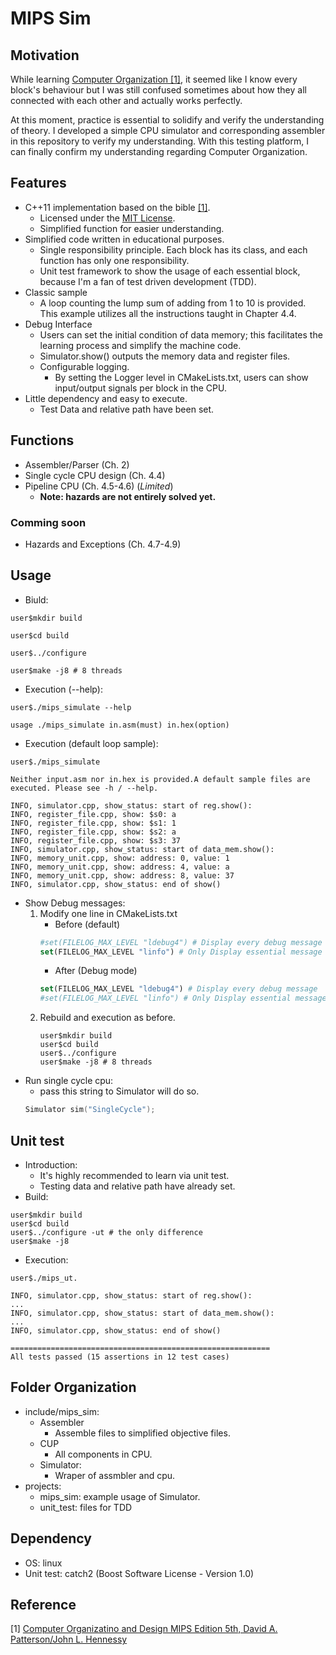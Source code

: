 # MIPS Sim

## Motivation


While learning [Computer Organization [1]](https://www.google.com/books/edition/_/2-izngEACAAJ?sa=X&ved=2ahUKEwiep9asqaL9AhXEiFwKHcKiDeoQre8FegQILRAa), it seemed like I know every block's behaviour but I was still confused sometimes about how they all connected with each other and actually works perfectly.

At this moment, practice is essential to solidify and verify the understanding of theory. I developed a simple CPU simulator and corresponding assembler in this repository to verify my understanding. With this testing platform, I can finally confirm my understanding regarding Computer Organization.

## Features
- C++11 implementation based on the bible [[1]](https://www.google.com/books/edition/_/2-izngEACAAJ?sa=X&ved=2ahUKEwiep9asqaL9AhXEiFwKHcKiDeoQre8FegQILRAa).
    - Licensed under the [MIT License](LICENSE).
    - Simplified function for easier understanding.
- Simplified code written in educational purposes.
    - Single responsibility principle. Each block has its class, and each function has only one responsibility.
    - Unit test framework to show the usage of each essential block, because I'm a fan of test driven development (TDD).
- Classic sample
    - A loop counting the lump sum of adding from 1 to 10 is provided. This example utilizes all the instructions taught in Chapter 4.4.
- Debug Interface
    - Users can set the initial condition of data memory; this facilitates the learning process and simplify the machine code.
    - Simulator.show() outputs the memory data and register files.
    - Configurable logging.
        - By setting the Logger level in CMakeLists.txt, users can show input/output signals per block in the CPU.
- Little dependency and easy to execute.
    - Test Data and relative path have been set.


## Functions
- Assembler/Parser (Ch. 2)
- Single cycle CPU design (Ch. 4.4)
- Pipeline CPU (Ch. 4.5-4.6) (*Limited*)
    - **Note: hazards are not entirely solved yet.**

### Comming soon
- Hazards and Exceptions (Ch. 4.7-4.9)


## Usage
- Biuld:
~~~shell
user$mkdir build

user$cd build

user$../configure

user$make -j8 # 8 threads
~~~
- Execution (--help):
~~~shell
user$./mips_simulate --help

usage ./mips_simulate in.asm(must) in.hex(option)
~~~
- Execution (default loop sample):
~~~shell
user$./mips_simulate

Neither input.asm nor in.hex is provided.A default sample files are executed. Please see -h / --help.

INFO, simulator.cpp, show_status: start of reg.show():
INFO, register_file.cpp, show: $s0: a
INFO, register_file.cpp, show: $s1: 1
INFO, register_file.cpp, show: $s2: a
INFO, register_file.cpp, show: $s3: 37
INFO, simulator.cpp, show_status: start of data_mem.show():
INFO, memory_unit.cpp, show: address: 0, value: 1
INFO, memory_unit.cpp, show: address: 4, value: a
INFO, memory_unit.cpp, show: address: 8, value: 37
INFO, simulator.cpp, show_status: end of show()
~~~
- Show Debug messages:
    1. Modify one line in CMakeLists.txt
        - Before (default)
        ~~~cmake
        #set(FILELOG_MAX_LEVEL "ldebug4") # Display every debug message
        set(FILELOG_MAX_LEVEL "linfo") # Only Display essential message
        ~~~
        - After (Debug mode)
        ~~~cmake
        set(FILELOG_MAX_LEVEL "ldebug4") # Display every debug message
        #set(FILELOG_MAX_LEVEL "linfo") # Only Display essential message
        ~~~
    2. Rebuild and execution as before.
        ~~~shell
        user$mkdir build
        user$cd build
        user$../configure
        user$make -j8 # 8 threads
        ~~~
- Run single cycle cpu:
    - pass this string to Simulator will do so.
    ~~~c++
    Simulator sim("SingleCycle");
    ~~~
## Unit test
- Introduction:
    - It's highly recommended to learn via unit test.
    - Testing data and relative path have already set.
- Build:
~~~shell
user$mkdir build
user$cd build
user$../configure -ut # the only difference
user$make -j8
~~~
- Execution:
~~~shell
user$./mips_ut.

INFO, simulator.cpp, show_status: start of reg.show():
...
INFO, simulator.cpp, show_status: start of data_mem.show():
...
INFO, simulator.cpp, show_status: end of show()

==========================================================
All tests passed (15 assertions in 12 test cases)

~~~


## Folder Organization
- include/mips_sim:
    - Assembler
        - Assemble files to simplified objective files.
    - CUP
        - All components in CPU.
    - Simulator:
        - Wraper of assmbler and cpu.
- projects:
    - mips_sim: example usage of Simulator.
    - unit_test: files for TDD

## Dependency
- OS: linux
- Unit test: catch2 (Boost Software License - Version 1.0)

## Reference
[1] [Computer Organizatino and Design MIPS Edition 5th, David A. Patterson/John L. Hennessy](https://www.google.com/books/edition/_/2-izngEACAAJ?sa=X&ved=2ahUKEwiep9asqaL9AhXEiFwKHcKiDeoQre8FegQILRAa)